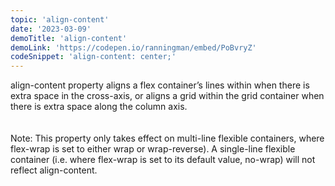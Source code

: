 ```yaml
---
topic: 'align-content'
date: '2023-03-09'
demoTitle: 'align-content'
demoLink: 'https://codepen.io/ranningman/embed/PoBvryZ'
codeSnippet: 'align-content: center;'
---
```


align-content property aligns a flex container’s lines within when there is extra space in the cross-axis, or aligns a grid within the grid container when there is extra space along the column axis.  
<br />  
Note: This property only takes effect on multi-line flexible containers, where flex-wrap is set to either wrap or wrap-reverse). A single-line flexible container (i.e. where flex-wrap is set to its default value, no-wrap) will not reflect align-content.

